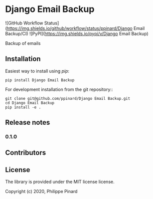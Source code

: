# Django Email Backup

![GitHub Workflow Status](https://img.shields.io/github/workflow/status/ppinard/Django Email Backup/CI)
![PyPI](https://img.shields.io/pypi/v/Django Email Backup)

Backup of emails


## Installation

Easiest way to install using *pip*:

```
pip install Django Email Backup
```

For development installation from the git repository::

```
git clone git@github.com/ppinard/Django Email Backup.git
cd Django Email Backup
pip install -e .
```

## Release notes

### 0.1.0


## Contributors


## License

The library is provided under the MIT license license.

Copyright (c) 2020, Philippe Pinard





